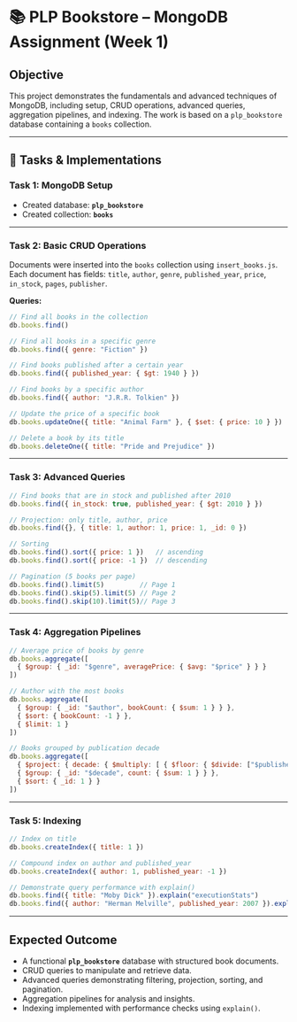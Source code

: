 # 📚 PLP Bookstore – MongoDB Assignment (Week 1)

##  Objective

This project demonstrates the fundamentals and advanced techniques of MongoDB, including setup, CRUD operations, advanced queries, aggregation pipelines, and indexing.
The work is based on a `plp_bookstore` database containing a `books` collection.

---

## 📂 Tasks & Implementations

### **Task 1: MongoDB Setup**

* Created database: **`plp_bookstore`**
* Created collection: **`books`**

---

### **Task 2: Basic CRUD Operations**

Documents were inserted into the `books` collection using `insert_books.js`. Each document has fields:
`title`, `author`, `genre`, `published_year`, `price`, `in_stock`, `pages`, `publisher`.

**Queries:**

```js
// Find all books in the collection
db.books.find()

// Find all books in a specific genre
db.books.find({ genre: "Fiction" })

// Find books published after a certain year
db.books.find({ published_year: { $gt: 1940 } })

// Find books by a specific author
db.books.find({ author: "J.R.R. Tolkien" })

// Update the price of a specific book
db.books.updateOne({ title: "Animal Farm" }, { $set: { price: 10 } })

// Delete a book by its title
db.books.deleteOne({ title: "Pride and Prejudice" })
```

---

### **Task 3: Advanced Queries**

```js
// Find books that are in stock and published after 2010
db.books.find({ in_stock: true, published_year: { $gt: 2010 } })

// Projection: only title, author, price
db.books.find({}, { title: 1, author: 1, price: 1, _id: 0 })

// Sorting
db.books.find().sort({ price: 1 })   // ascending
db.books.find().sort({ price: -1 })  // descending

// Pagination (5 books per page)
db.books.find().limit(5)         // Page 1
db.books.find().skip(5).limit(5) // Page 2
db.books.find().skip(10).limit(5)// Page 3
```

---

### **Task 4: Aggregation Pipelines**

```js
// Average price of books by genre
db.books.aggregate([
  { $group: { _id: "$genre", averagePrice: { $avg: "$price" } } }
])

// Author with the most books
db.books.aggregate([
  { $group: { _id: "$author", bookCount: { $sum: 1 } } },
  { $sort: { bookCount: -1 } },
  { $limit: 1 }
])

// Books grouped by publication decade
db.books.aggregate([
  { $project: { decade: { $multiply: [ { $floor: { $divide: ["$published_year", 10] } }, 10 ] } } },
  { $group: { _id: "$decade", count: { $sum: 1 } } },
  { $sort: { _id: 1 } }
])
```

---

### **Task 5: Indexing**

```js
// Index on title
db.books.createIndex({ title: 1 })

// Compound index on author and published_year
db.books.createIndex({ author: 1, published_year: -1 })

// Demonstrate query performance with explain()
db.books.find({ title: "Moby Dick" }).explain("executionStats")
db.books.find({ author: "Herman Melville", published_year: 2007 }).explain("executionStats")
```

---

##  Expected Outcome

* A functional **`plp_bookstore`** database with structured book documents.
* CRUD queries to manipulate and retrieve data.
* Advanced queries demonstrating filtering, projection, sorting, and pagination.
* Aggregation pipelines for analysis and insights.
* Indexing implemented with performance checks using `explain()`.
